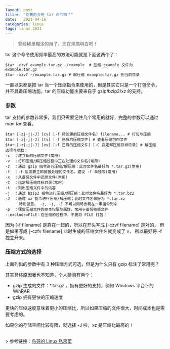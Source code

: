 ```yaml
---
layout: post
title:  "你真的会用 tar 命令吗？"
date:   2021-04-16
categories: linux 
tags: linux 2021
---
```


> 曾经稀里糊涂的用了，现在来搞明白吧！

tar 这个命令使用频率最高的方法可能就是下面这两个了：
```shell
$tar -czvf example.tar.gz ~/example  # 压缩 example 文件为 example.tar.gz
$tar -xzvf ~/example.tar.gz # 解压缩 example.tar.gz 到当前目录
```

一直以来都是把 tar 当一个压缩指令来使用的，但是其实它只是一个打包命令，
并不具备压缩功能，tar 的压缩功能主要来自于 gzip/bzip2/xz 的支持。

### 参数
tar 支持的参数非常多，我们只需要记住几个常用的就好，完整的参数可以通过 *man tar* 查看。
```shell
$tar [-z|-j|-J] [cv] [-f 待创建的压缩文件名] filename... # 打包与压缩
$tar [-z|-j|-J] [tv] [-f 已有的压缩文件] # 查看压缩包内文件
$tar [-z|-j|-J] [xv] [-f 已有的压缩文件] [-C 指定解压缩目标目录] # 解压缩
选项与参数：
-c  ：建立新的压缩文件(常用)
-v  ：打印压缩/解压缩过程中正在处理的文件名(常用)
-z  ：通过 gzip 指令进行压缩/解压缩：此时文件名最好为 *.tar.gz(常用)
-f  ：-f 后面要立即接被处理的文件名，建议 -f 单独写(常用)
-x  ：从备份文件中还原文件(常用)
-C  ：指定解压缩目标目录(常用)
-t  ：列出压缩文件中的内容
-j  ：通过 bzip2 指令进行压缩/解压缩：此时文件名最好为 *.tar.bz2
-J  ：通过 xz 指令进行压缩/解压缩：此时文件名最好为 *.tar.xz
      特別留意， -z, -j, -J 不可以同時出現在一串指令列中
-p  ：保留压缩文件的原本权限与属性，常用于备份敏感文件
--exclude=FILE：在压缩的过程中，不要将 FILE 打包！ 
```

因为 [-f filename] 是靠在一起的，所以在开头写成 [-czvf filename] 是对的，
但是如果写成 [-czfv filename] 此时生成的压缩文件名就变成了 v，
所以最好将 -f 独立开来。

### 压缩方式的选择
上面列出的参数中有 3 种压缩方式可选，但是为什么只有 gzip 标注了常用呢？

其实具体原因我也不知道，个人猜测有两个：
- gzip 生成的文件：*.tar.gz ，拥有更好的支持，例如 Windows 平台下的 WinRAR
- gzip 拥有更快的压缩速度

更快的压缩速度意味着更小的压缩比，所以如果压缩的文件很大，时间成本也是需要考虑的。

如果你的存储空间比较有限，就选择 -J 啦，xz 是压缩比最高的！

<br>
> 参考链接：<a href='http://linux.vbird.org/linux_basic/0240tarcompress.php#pack' target='_blank'>鸟哥的 Linux 私房菜</a>